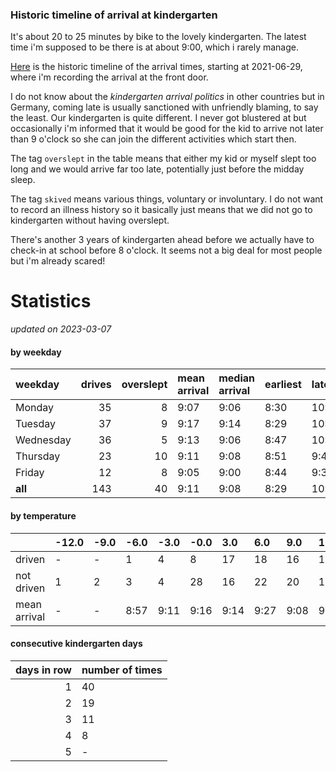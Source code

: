 ### Historic timeline of arrival at kindergarten

It's about 20 to 25 minutes by bike to the lovely kindergarten. 
The latest time i'm supposed to be there is at about 9:00, 
which i rarely manage. 

[Here](times.csv) is the historic timeline of the arrival times, starting
at 2021-06-29, where i'm recording the arrival at the front door.

I do not know about the *kindergarten arrival politics* in other
countries but in Germany, coming late is usually sanctioned 
with unfriendly blaming, to say the least. Our kindergarten is quite
different. I never got blustered at but occasionally i'm informed
that it would be good for the kid to arrive not later than 9 o'clock
so she can join the different activities which start then. 

The tag `overslept` in the table means that either my kid or myself
slept too long and we would arrive far too late, potentially just
before the midday sleep.

The tag `skived` means various things, voluntary or involuntary. I 
do not want to record an illness history so it basically just means
that we did not go to kindergarten without having overslept.

There's another 3 years of kindergarten ahead before we actually 
have to check-in at school before 8 o'clock. It seems not a big deal
for most people but i'm already scared!


# Statistics

*updated on 2023-03-07*

#### by weekday

| weekday   |   drives |   overslept | mean arrival   | median arrival   | earliest   | latest   |
|:----------|---------:|------------:|:---------------|:-----------------|:-----------|:---------|
| Monday    |       35 |           8 | 9:07           | 9:06             | 8:30       | 10:14    |
| Tuesday   |       37 |           9 | 9:17           | 9:14             | 8:29       | 10:19    |
| Wednesday |       36 |           5 | 9:13           | 9:06             | 8:47       | 10:06    |
| Thursday  |       23 |          10 | 9:11           | 9:08             | 8:51       | 9:40     |
| Friday    |       12 |           8 | 9:05           | 9:00             | 8:44       | 9:37     |
| **all**   |      143 |          40 | 9:11           | 9:08             | 8:29       | 10:19    |

#### by temperature

|              | -12.0   | -9.0   | -6.0   | -3.0   | -0.0   | 3.0   | 6.0   | 9.0   | 12.0   | 15.0   | 18.0   | 21.0   | 24.0   | 27.0   | 30.0   |
|:-------------|:--------|:-------|:-------|:-------|:-------|:------|:------|:------|:-------|:-------|:-------|:-------|:-------|:-------|:-------|
| driven       | -       | -      | 1      | 4      | 8      | 17    | 18    | 16    | 19     | 12     | 11     | 12     | -      | -      | -      |
| not driven   | 1       | 2      | 3      | 4      | 28     | 16    | 22    | 20    | 14     | 13     | 15     | 11     | 7      | 2      | 2      |
| mean arrival | -       | -      | 8:57   | 9:11   | 9:16   | 9:14  | 9:27  | 9:08  | 9:06   | 9:09   | 8:57   | 9:04   | -      | -      | -      |

#### consecutive kindergarten days

|   days in row | number of times   |
|--------------:|:------------------|
|             1 | 40                |
|             2 | 19                |
|             3 | 11                |
|             4 | 8                 |
|             5 | -                 |

